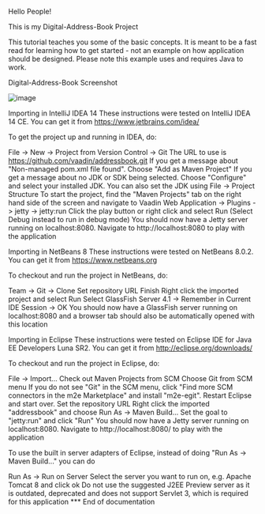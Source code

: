 Hello People!

This is my Digital-Address-Book Project 

This tutorial teaches you some of the basic concepts. It is meant to be a fast read for learning how to get started - not an example on how application should be designed. Please note this example uses and requires Java to work.

Digital-Address-Book Screenshot

![image](https://github.com/user-attachments/assets/abc97069-daae-4891-a702-c5d9de8c7fdb)



Importing in IntelliJ IDEA 14
These instructions were tested on IntelliJ IDEA 14 CE. You can get it from https://www.jetbrains.com/idea/

To get the project up and running in IDEA, do:

File -> New -> Project from Version Control -> Git
The URL to use is https://github.com/vaadin/addressbook.git
If you get a message about "Non-managed pom.xml file found". Choose "Add as Maven Project"
If you get a message about no JDK or SDK being selected. Choose "Configure" and select your installed JDK. You can also set the JDK using File -> Project Structure
To start the project, find the "Maven Projects" tab on the right hand side of the screen and navigate to
Vaadin Web Application -> Plugins -> jetty -> jetty:run
Click the play button or right click and select Run (Select Debug instead to run in debug mode)
You should now have a Jetty server running on localhost:8080. Navigate to http://localhost:8080 to play with the application

Importing in NetBeans 8
These instructions were tested on NetBeans 8.0.2. You can get it from https://www.netbeans.org

To checkout and run the project in NetBeans, do:

Team -> Git -> Clone
Set repository URL
Finish
Right click the imported project and select Run
Select GlassFish Server 4.1 -> Remember in Current IDE Session -> OK
You should now have a GlassFish server running on localhost:8080 and a browser tab should also be automatically opened with this location

Importing in Eclipse
These instructions were tested on Eclipse IDE for Java EE Developers Luna SR2. You can get it from http://eclipse.org/downloads/

To checkout and run the project in Eclipse, do:

File -> Import...
Check out Maven Projects from SCM
Choose Git from SCM menu
If you do not see "Git" in the SCM menu, click "Find more SCM connectors in the m2e Marketplace" and install "m2e-egit". Restart Eclipse and start over.
Set the repository URL
Right click the imported "addressbook" and choose Run As -> Maven Build...
Set the goal to "jetty:run" and click "Run"
You should now have a Jetty server running on localhost:8080. Navigate to http://localhost:8080/ to play with the application

To use the built in server adapters of Eclipse, instead of doing "Run As -> Maven Build..." you can do

Run As -> Run on Server
Select the server you want to run on, e.g. Apache Tomcat 8 and click ok
Do not use the suggested J2EE Preview server as it is outdated, deprecated and does not support Servlet 3, which is required for this application
*** End of documentation
